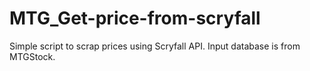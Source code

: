 # MTG_Get-price-from-scryfall
Simple script to scrap prices using Scryfall API. Input database is from MTGStock.
